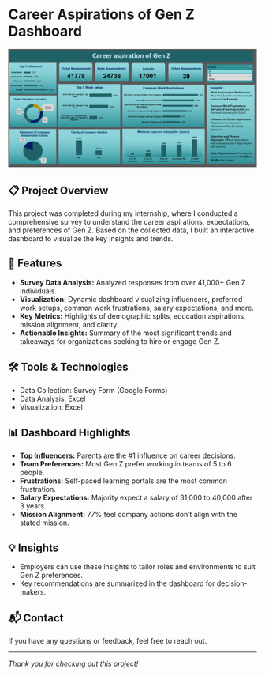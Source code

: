 # Career Aspirations of Gen Z Dashboard

![image](image/carreer_aspirations.png)

## 📋 Project Overview

This project was completed during my internship, where I conducted a comprehensive survey to understand the career aspirations, expectations, and preferences of Gen Z. Based on the collected data, I built an interactive dashboard to visualize the key insights and trends.

## 🚀 Features

- **Survey Data Analysis:** Analyzed responses from over 41,000+ Gen Z individuals.
- **Visualization:** Dynamic dashboard visualizing influencers, preferred work setups, common work frustrations, salary expectations, and more.
- **Key Metrics:** Highlights of demographic splits, education aspirations, mission alignment, and clarity.
- **Actionable Insights:** Summary of the most significant trends and takeaways for organizations seeking to hire or engage Gen Z.

## 🛠️ Tools & Technologies

- Data Collection: Survey Form (Google Forms)
- Data Analysis: Excel
- Visualization: Excel

## 📊 Dashboard Highlights

- **Top Influencers:** Parents are the #1 influence on career decisions.
- **Team Preferences:** Most Gen Z prefer working in teams of 5 to 6 people.
- **Frustrations:** Self-paced learning portals are the most common frustration.
- **Salary Expectations:** Majority expect a salary of 31,000 to 40,000 after 3 years.
- **Mission Alignment:** 77% feel company actions don’t align with the stated mission.

## 💡 Insights

- Employers can use these insights to tailor roles and environments to suit Gen Z preferences.
- Key recommendations are summarized in the dashboard for decision-makers.

## 📬 Contact

If you have any questions or feedback, feel free to reach out.

---

*Thank you for checking out this project!*
